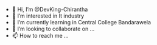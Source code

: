- 👋 Hi, I’m @DevKing-Chirantha
- 👀 I’m interested in It industry
- 🌱 I’m currently learning in Central College Bandarawela
- 💞️ I’m looking to collaborate on ...
- 📫 How to reach me ...

<!---
DevKing-Chirantha/DevKing-Chirantha is a ✨ special ✨ repository because its `README.md` (this file) appears on your GitHub profile.
You can click the Preview link to take a look at your changes.
--->
